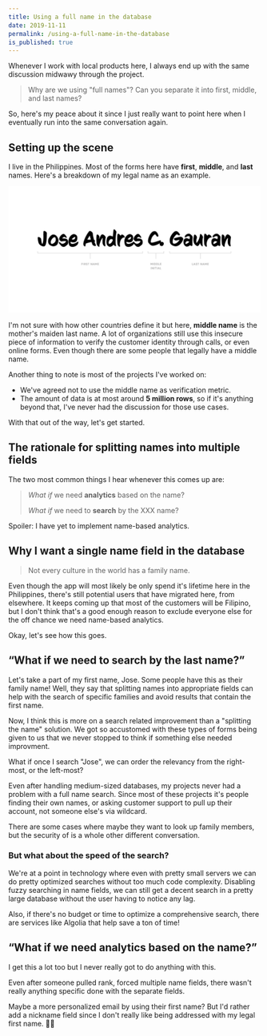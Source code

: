 ```yaml
---
title: Using a full name in the database
date: 2019-11-11
permalink: /using-a-full-name-in-the-database
is_published: true
---
```


Whenever I work with local products here, I always end up with the same discussion midwawy through
the project.

> Why are we using "full names"? Can you separate it into first, middle, and last names?

So, here's my peace about it since I just really want to point here when I eventually run into the
same conversation again.

<!-- more -->

## Setting up the scene
I live in the Philippines. Most of the forms here have **first**, **middle**, and **last** names.
Here's a breakdown of my legal name as an example.

![Breakdown of my legal name](../assets/dist/03/full-name.png)

I'm not sure with how other countries define it but here, **middle name** is the mother's maiden
last name. A lot of organizations still use this insecure piece of information to verify the
customer identity through calls, or even online forms. Even though there are some people that
legally have a middle name.

Another thing to note is most of the projects I've worked on:
- We've agreed not to use the middle name as verification metric.
- The amount of data is at most around **5 million rows**, so if it's anything beyond that, I've
  never had the discussion for those use cases.

With that out of the way, let's get started.

## The rationale for splitting names into multiple fields
The two most common things I hear whenever this comes up are:

> _What if_ we need **analytics** based on the name?
>
> _What if_ we need to **search** by the XXX name?

Spoiler: I have yet to implement name-based analytics.

## Why I want a single name field in the database

> Not every culture in the world has a family name.

Even though the app will most likely be only spend it's lifetime here in the Philippines, there's
still potential users that have migrated here, from elsewhere. It keeps coming up that most of the
customers will be Filipino, but I don't think that's a good enough reason to exclude everyone else
for the off chance we need name-based analytics.

Okay, let's see how this goes.

## “What if we need to **search** by the last name?”
Let's take a part of my first name, Jose. Some people have this as their family name! Well, they say
that splitting names into appropriate fields can help with the search of specific families and avoid
results that contain the first name.

Now, I think this is more on a search related improvement than a "splitting the name" solution. We
got so accustomed with these types of forms being given to us that we never stopped to think if
something else needed improvment.

What if once I search "Jose", we can order the relevancy from the right-most, or the left-most?

Even after handling medium-sized databases, my projects never had a problem with a full name search.
Since most of these projects it's people finding their own names, or asking customer support to pull
up their account, not someone else's via wildcard.

There are some cases where maybe they want to look up family members, but the security of is a whole
other different conversation.

### But what about the speed of the search?
We're at a point in technology where even with pretty small servers we can do pretty optimized
searches without too much code complexity. Disabling fuzzy searching in name fields, we can still
get a decent search in a pretty large database without the user having to notice any lag.

Also, if there's no budget or time to optimize a comprehensive search, there are services like
Algolia that help save a ton of time!


## “What if we need **analytics** based on the name?”
I get this a lot too but I never really got to do anything with this.

Even after someone pulled rank, forced multiple name fields, there wasn't really anything specific
done with the separate fields.

Maybe a more personalized email by using their first name? But I'd rather add a nickname field since
I don't really like being addressed with my legal first name. 🤷‍♀️